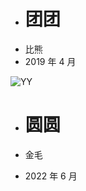 - # 团团
- 比熊
- 2019 年 4 月

![YY](https://github.com/cqmzgg/blog/blob/master/img/tt0402.jpg)
- # 圆圆

- 金毛
- 2022 年 6 月